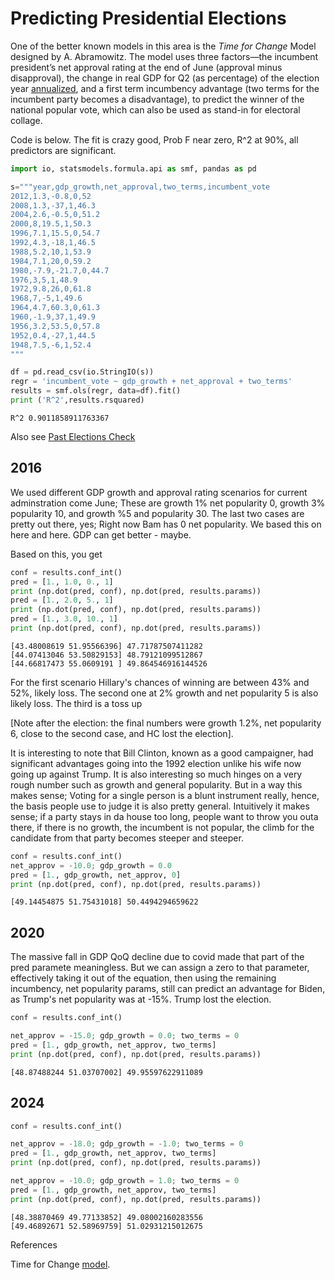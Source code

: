 # Predicting Presidential Elections

One of the better known models in this area is the *Time for Change*
Model designed by A. Abramowitz. The model uses three factors—the
incumbent president’s net approval rating at the end of June (approval
minus disapproval), the change in real GDP for Q2 (as percentage) of
the election year [annualized](https://www.fool.com/knowledge-center/how-to-calculate-the-annual-growth-rate-for-real-g.aspx),
and a first term incumbency advantage (two terms for the incumbent
party becomes a disadvantage), to predict the winner of the national
popular vote, which can also be used as stand-in for electoral
collage.

Code is below. The fit is crazy good, Prob F near zero, R^2 at 90%,
all predictors are significant.

```python
import io, statsmodels.formula.api as smf, pandas as pd

s="""year,gdp_growth,net_approval,two_terms,incumbent_vote
2012,1.3,-0.8,0,52
2008,1.3,-37,1,46.3
2004,2.6,-0.5,0,51.2
2000,8,19.5,1,50.3
1996,7.1,15.5,0,54.7
1992,4.3,-18,1,46.5
1988,5.2,10,1,53.9
1984,7.1,20,0,59.2
1980,-7.9,-21.7,0,44.7
1976,3,5,1,48.9
1972,9.8,26,0,61.8
1968,7,-5,1,49.6
1964,4.7,60.3,0,61.3
1960,-1.9,37,1,49.9
1956,3.2,53.5,0,57.8
1952,0.4,-27,1,44.5
1948,7.5,-6,1,52.4
"""

df = pd.read_csv(io.StringIO(s))
regr = 'incumbent_vote ~ gdp_growth + net_approval + two_terms'
results = smf.ols(regr, data=df).fit()
print ('R^2',results.rsquared)
```

```text
R^2 0.9011858911763367
```

Also see [Past Elections Check](prez-loo.html)

## 2016

We used different GDP growth and approval rating scenarios for current
adminstration come June; These are growth 1% net popularity 0, growth
3% popularity 10, and growth %5 and popularity 30. The last two cases
are pretty out there, yes; Right now Bam has 0 net popularity. We
based this on here and here. GDP can get better - maybe.

Based on this, you get

```python
conf = results.conf_int()
pred = [1., 1.0, 0., 1]
print (np.dot(pred, conf), np.dot(pred, results.params))
pred = [1., 2.0, 5., 1]
print (np.dot(pred, conf), np.dot(pred, results.params))
pred = [1., 3.0, 10., 1]
print (np.dot(pred, conf), np.dot(pred, results.params))
```

```text
[43.48008619 51.95566396] 47.71787507411282
[44.07413046 53.50829153] 48.79121099512867
[44.66817473 55.0609191 ] 49.864546916144526
```

For the first scenario Hillary's chances of winning are between 43%
and 52%, likely loss. The second one at 2% growth and net popularity 5
is also likely loss. The third is a toss up

[Note after the election: the final numbers were growth 1.2%, net
popularity 6, close to the second case, and HC lost the election].

It is interesting to note that Bill Clinton, known as a good
campaigner, had significant advantages going into the 1992 election
unlike his wife now going up against Trump. It is also interesting so
much hinges on a very rough number such as growth and general
popularity. But in a way this makes sense; Voting for a single person
is a blunt instrument really, hence, the basis people use to judge it
is also pretty general. Intuitively it makes sense; if a party stays
in da house too long, people want to throw you outa there, if there is
no growth, the incumbent is not popular, the climb for the candidate
from that party becomes steeper and steeper.

```python
conf = results.conf_int()
net_approv = -10.0; gdp_growth = 0.0
pred = [1., gdp_growth, net_approv, 0]
print (np.dot(pred, conf), np.dot(pred, results.params))
```

```text
[49.14454875 51.75431018] 50.4494294659622
```

## 2020

The massive fall in GDP QoQ decline due to covid made that part of the
pred paramete meaningless. But we can assign a zero to that parameter,
effectively taking it out of the equation, then using the remaining
incumbency, net popularity params, still can predict an advantage for
Biden, as Trump's net popularity was at -15%. Trump lost the election.

```python
conf = results.conf_int()

net_approv = -15.0; gdp_growth = 0.0; two_terms = 0
pred = [1., gdp_growth, net_approv, two_terms]
print (np.dot(pred, conf), np.dot(pred, results.params))
```

```text
[48.87488244 51.03707002] 49.95597622911089
```

## 2024

```python
conf = results.conf_int()

net_approv = -18.0; gdp_growth = -1.0; two_terms = 0
pred = [1., gdp_growth, net_approv, two_terms]
print (np.dot(pred, conf), np.dot(pred, results.params))

net_approv = -10.0; gdp_growth = 1.0; two_terms = 0
pred = [1., gdp_growth, net_approv, two_terms]
print (np.dot(pred, conf), np.dot(pred, results.params))
```

```text
[48.38870469 49.77133852] 49.08002160283556
[49.46892671 52.58969759] 51.02931215012675
```

References

Time for Change [model](https://pollyvote.com/en/components/models/hybrid/time-for-change-model/).
